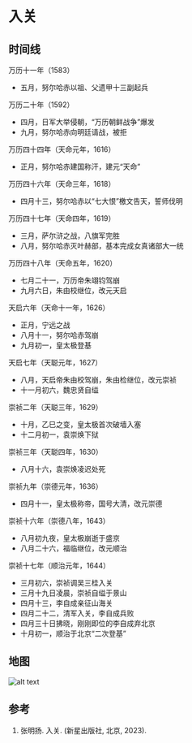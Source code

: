 # 入关

## 时间线

万历十一年（1583）

- 五月，努尔哈赤以祖、父遗甲十三副起兵

万历二十年（1592）

- 四月，日军大举侵朝，“万历朝鲜战争”爆发
- 九月，努尔哈赤向明廷请战，被拒

万历四十四年（天命元年，1616）

- 正月，努尔哈赤建国称汗，建元“天命”

万历四十六年（天命三年，1618）

- 四月十三，努尔哈赤以“七大恨”檄文告天，誓师伐明

万历四十七年（天命四年，1619）

- 三月，萨尔浒之战，八旗军完胜
- 八月，努尔哈赤灭叶赫部，基本完成女真诸部大一统

万历四十八年（天命五年，1620）

- 七月二十一，万历帝朱翊钧驾崩
- 九月六日，朱由校继位，改元天启

天启六年（天命十一年，1626）

- 正月，宁远之战
- 八月十一，努尔哈赤驾崩
- 九月初一，皇太极登基

天启七年（天聪元年，1627）

- 八月，天启帝朱由校驾崩，朱由检继位，改元崇祯
- 十一月初六，魏忠贤自缢

崇祯二年（天聪三年，1629）

- 十月，乙巳之变，皇太极首次破墙入塞
- 十二月初一，袁崇焕下狱

崇祯三年（天聪四年，1630）

- 八月十六，袁崇焕凌迟处死

崇祯九年（崇德元年，1636）

- 四月十一，皇太极称帝，国号大清，改元崇德

崇祯十六年（崇德八年，1643）

- 八月初九夜，皇太极崩逝于盛京
- 八月二十六，福临继位，改元顺治

崇祯十七年（顺治元年，1644）

- 三月初六，崇祯调吴三桂入关
- 三月十九日凌晨，崇祯自缢于景山
- 四月十三，李自成亲征山海关
- 四月二十二，清军入关，李自成兵败
- 四月三十日拂晓，刚刚即位的李自成弃北京
- 十月初一，顺治于北京“二次登基”

## 地图

![alt text](image.png)

## 参考

1. 张明扬. 入关. (新星出版社, 北京, 2023).
